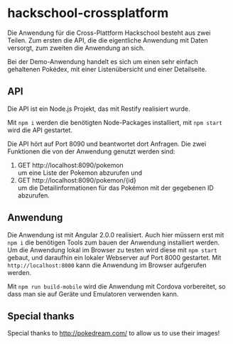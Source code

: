 # hackschool-crossplatform

Die Anwendung für die Cross-Plattform Hackschool besteht aus zwei Teilen. Zum ersten die API, die die eigentliche Anwendung mit Daten versorgt, zum zweiten die Anwendung an sich.

Bei der Demo-Anwendung handelt es sich um einen sehr einfach gehaltenen Pokédex, mit einer Listenübersicht und einer Detailseite.

## API

Die API ist ein Node.js Projekt, das mit Restify realisiert wurde.

Mit `npm i` werden die benötigten Node-Packages installiert, mit `npm start` wird die API gestartet.

Die API hört auf Port 8090 und beantwortet dort Anfragen. Die zwei Funktionen die von der Anwendung genutzt werden sind:

1. GET http://localhost:8090/pokemon  
  um eine Liste der Pokemon abzurufen und
2. GET http://localhost:8090/pokemon/{id}  
  um die Detailinformationen für das Pokémon mit der gegebenen ID abzurufen.

## Anwendung

Die Anwendung ist mit Angular 2.0.0 realisiert. Auch hier müssern erst mit `npm i` die benötigen Tools zum bauen der Anwendung installiert werden. Um die Anwendung lokal im Browser zu testen wird diese mit `npm start` gebaut, und daraufhin ein lokaler Webserver auf Port 8000 gestartet. Mit `http://localhost:8000` kann die Anwendung im Browser aufgerufen werden.

Mit `npm run build-mobile` wird die Anwendung mit Cordova vorbereitet, so dass man sie auf Geräte und Emulatoren verwenden kann.


## Special thanks
Special thanks to http://pokedream.com/ to allow us to use their images!

